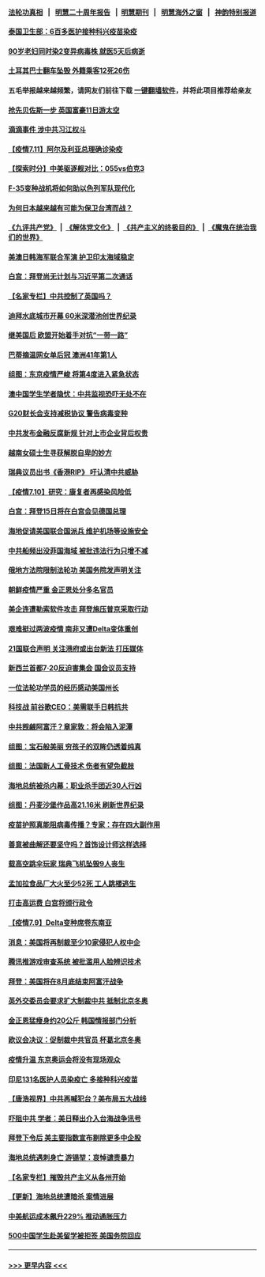 #### [法轮功真相](https://github.com/gfw-breaker/truth/blob/master/README.md?t=0) &nbsp;&nbsp;|&nbsp;&nbsp; [明慧二十周年报告](https://github.com/gfw-breaker/mh-reports/blob/master/README.md?t=0) &nbsp;&nbsp;|&nbsp;&nbsp;[明慧期刊](https://github.com/gfw-breaker/mh-qikan) &nbsp;&nbsp;|&nbsp;&nbsp; [明慧海外之窗](https://github.com/gfw-breaker/mh-news/blob/master/README.md?t=0) &nbsp;&nbsp;|&nbsp;&nbsp; [神韵特别报道](https://github.com/gfw-breaker/mh-news/blob/master/shenyun.md?t=0)
#### [泰国卫生部：6百多医护接种科兴疫苗染疫](../pages/nsc418/n13081752.md?t=07120151) 
#### [90岁老妇同时染2变异病毒株 就医5天后病逝](../pages/nsc418/n13082057.md?t=07120151) 
#### [土耳其巴士翻车坠毁 外籍乘客12死26伤](../pages/nsc418/n13081990.md?t=07120151) 
#### 五毛举报越来越频繁，请网友们前往下载 [一键翻墙软件](https://github.com/gfw-breaker/ssr-accounts)，并将此项目推荐给亲友
#### [抢先贝佐斯一步 英国富豪11日游太空](../pages/nsc418/n13082030.md?t=07120151) 
#### [滴滴事件 涉中共习江权斗](../pages/nsc418/n13082006.md?t=07120151) 
#### [【疫情7.11】阿尔及利亚总理确诊染疫](../pages/nsc418/n13081574.md?t=07120151) 
#### [【探索时分】中美驱逐舰对比：055vs伯克3](../pages/nsc418/n13081164.md?t=07120151) 
#### [F-35变种战机将如何助以色列军队现代化](../pages/nsc418/n13077427.md?t=07120151) 
#### [为何日本越来越有可能为保卫台湾而战？](../pages/nsc418/n13079575.md?t=07120151) 
#### [《九评共产党》](https://github.com/begood0513/9ping.md/blob/master/README.md) &nbsp;|&nbsp; [《解体党文化》](../../../../jtdwh.md/blob/master/README.md)  &nbsp;|&nbsp; [《共产主义的终极目的》](../../../../gczydzjmd.md/blob/master/README.md) &nbsp;|&nbsp; [《魔鬼在统治我们的世界》](../../../../mgztzwmdsj.md/blob/master/README.md) 
#### [美澳日韩海军联合军演 护卫印太海域稳定](../pages/nsc418/n13081048.md?t=07120151) 
#### [白宫：拜登尚无计划与习近平第二次通话](../pages/nsc418/n13081123.md?t=07120151) 
#### [【名家专栏】中共控制了英国吗？](../pages/nsc418/n13080067.md?t=07120151) 
#### [迪拜水底城市开幕 60米深潜池创世界纪录](../pages/nsc418/n13080998.md?t=07120151) 
#### [继美国后 欧盟开始着手对抗“一带一路”](../pages/nsc418/n13080932.md?t=07120151) 
#### [巴蒂摘温网女单后冠 澳洲41年第1人](../pages/nsc418/n13080924.md?t=07120151) 
#### [组图：东京疫情严峻 将第4度进入紧急状态](../pages/nsc418/n13080404.md?t=07120151) 
#### [澳中国学生学者隐忧：中共监视恐吓无处不在](../pages/nsc418/n13080804.md?t=07120151) 
#### [G20财长会支持减税协议 警告病毒变种](../pages/nsc418/n13080713.md?t=07120151) 
#### [中共发布金融反腐新规 针对上市企业背后权贵](../pages/nsc418/n13080390.md?t=07120151) 
#### [越南女硕士生寻获解脱自卑的妙方](../pages/nsc418/n13079268.md?t=07120151) 
#### [瑞典议员出书《香港RIP》 吁认清中共威胁](../pages/nsc418/n13080532.md?t=07120151) 
#### [【疫情7.10】研究：康复者再感染风险低](../pages/nsc418/n13080480.md?t=07120151) 
#### [白宫：拜登15日将在白宫会见德国总理](../pages/nsc418/n13080337.md?t=07120151) 
#### [海地促请美国联合国派兵 维护机场等设施安全](../pages/nsc418/n13079967.md?t=07120151) 
#### [中共船频出没菲国海域 被批违法行为只增不减](../pages/nsc418/n13080030.md?t=07120151) 
#### [俄地方法院限制法轮功 美国务院发声明关注](../pages/nsc418/n13079658.md?t=07120151) 
#### [朝鲜疫情严重 金正恩处分多名官员](../pages/nsc418/n13079673.md?t=07120151) 
#### [美企连遭勒索软件攻击 拜登施压普京采取行动](../pages/nsc418/n13079592.md?t=07120151) 
#### [艰难挺过两波疫情 南非又遭Delta变体重创](../pages/nsc418/n13079558.md?t=07120151) 
#### [21国联合声明 关注港府或出台新法 打压媒体](../pages/nsc418/n13079359.md?t=07120151) 
#### [新西兰首都7‧20反迫害集会 国会议员支持](../pages/nsc418/n13078525.md?t=07120151) 
#### [一位法轮功学员的经历感动美国州长](../pages/nsc418/n13078953.md?t=07120151) 
#### [科技战 前谷歌CEO：美需联手日韩抗共](../pages/nsc418/n13078961.md?t=07120151) 
#### [中共觊觎阿富汗？章家敦：将会陷入泥潭](../pages/nsc418/n13078945.md?t=07120151) 
#### [组图：宝石般美丽 穷孩子的双眸仍透着纯真](../pages/nsc418/n13077674.md?t=07120151) 
#### [组图：法国新人工骨技术 伤者有望免截肢](../pages/nsc418/n13078375.md?t=07120151) 
#### [海地总统被杀内幕：职业杀手团近30人行凶](../pages/nsc418/n13078949.md?t=07120151) 
#### [组图：丹麦沙堡作品高21.16米 刷新世界纪录](../pages/nsc418/n13078064.md?t=07120151) 
#### [疫苗护照真能阻病毒传播？专家：存在四大副作用](../pages/nsc418/n13067703.md?t=07120151) 
#### [善意被曲解还要坚守吗？首饰设计师这样选择](../pages/nsc418/n13077575.md?t=07120151) 
#### [载高空跳伞玩家 瑞典飞机坠毁9人丧生](../pages/nsc418/n13078604.md?t=07120151) 
#### [孟加拉食品厂大火至少52死 工人跳楼逃生](../pages/nsc418/n13078541.md?t=07120151) 
#### [打击高运费 白宫将颁行政令](../pages/nsc418/n13078569.md?t=07120151) 
#### [【疫情7.9】Delta变种席卷东南亚](../pages/nsc418/n13078272.md?t=07120151) 
#### [消息：美国将再制裁至少10家侵犯人权中企](../pages/nsc418/n13077699.md?t=07120151) 
#### [腾讯推游戏审查系统 被批滥用人脸辨识技术](../pages/nsc418/n13077634.md?t=07120151) 
#### [拜登：美国将在8月底结束阿富汗战争](../pages/nsc418/n13077350.md?t=07120151) 
#### [英外交委员会要求扩大制裁中共 抵制北京冬奥](../pages/nsc418/n13076754.md?t=07120151) 
#### [金正恩猛瘦身约20公斤 韩国情报部门分析](../pages/nsc418/n13076881.md?t=07120151) 
#### [欧议会决议：促制裁中共官员 杯葛北京冬奥](../pages/nsc418/n13076851.md?t=07120151) 
#### [疫情升温 东京奥运会将没有现场观众](../pages/nsc418/n13076798.md?t=07120151) 
#### [印尼131名医护人员染疫亡 多接种科兴疫苗](../pages/nsc418/n13076794.md?t=07120151) 
#### [【唐浩视界】中共再喊犯台？美布局五大战线](../pages/nsc418/n13076229.md?t=07120151) 
#### [吓阻中共 学者：美日释出介入台海战争讯号](../pages/nsc418/n13076414.md?t=07120151) 
#### [拜登下令后 美主要指数宣布剔除更多中企股](../pages/nsc418/n13076668.md?t=07120151) 
#### [海地总统遇刺身亡 游锡堃：哀悼谴责暴力](../pages/nsc418/n13076652.md?t=07120151) 
#### [【名家专栏】摧毁共产主义从各州开始](../pages/nsc418/n13076376.md?t=07120151) 
#### [【更新】海地总统遭暗杀 案情进展](../pages/nsc418/n13073704.md?t=07120151) 
#### [中美航运成本飙升229% 推动通胀压力](../pages/nsc418/n13076495.md?t=07120151) 
#### [500中国学生赴美留学被拒签 美国务院回应](../pages/nsc418/n13076589.md?t=07120151) 

----
#### [ >>> 更早内容 <<< ](../indexes/nsc418-earlier.md)
